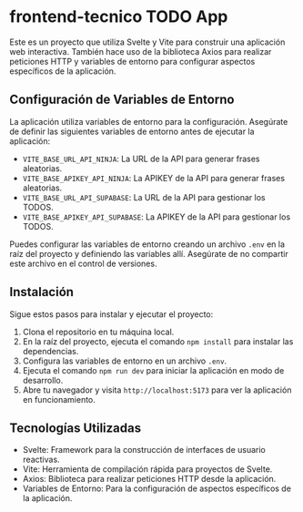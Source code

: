 # frontend-tecnico TODO App

Este es un proyecto que utiliza Svelte y Vite para construir una aplicación web interactiva. También hace uso de la biblioteca Axios para realizar peticiones HTTP y variables de entorno para configurar aspectos específicos de la aplicación.

## Configuración de Variables de Entorno

La aplicación utiliza variables de entorno para la configuración. Asegúrate de definir las siguientes variables de entorno antes de ejecutar la aplicación:

- `VITE_BASE_URL_API_NINJA`: La URL de la API para generar frases aleatorias.
- `VITE_BASE_APIKEY_API_NINJA`: La APIKEY de la API para generar frases aleatorias.
- `VITE_BASE_URL_API_SUPABASE`:  La URL de la API para gestionar los TODOS.
- `VITE_BASE_APIKEY_API_SUPABASE`: La APIKEY de la API para gestionar los TODOS.

Puedes configurar las variables de entorno creando un archivo `.env` en la raíz del proyecto y definiendo las variables allí. Asegúrate de no compartir este archivo en el control de versiones.

## Instalación

Sigue estos pasos para instalar y ejecutar el proyecto:

1. Clona el repositorio en tu máquina local.
2. En la raíz del proyecto, ejecuta el comando `npm install` para instalar las dependencias.
3. Configura las variables de entorno en un archivo `.env`.
4. Ejecuta el comando `npm run dev` para iniciar la aplicación en modo de desarrollo.
5. Abre tu navegador y visita `http://localhost:5173` para ver la aplicación en funcionamiento.

## Tecnologías Utilizadas

- Svelte: Framework para la construcción de interfaces de usuario reactivas.
- Vite: Herramienta de compilación rápida para proyectos de Svelte.
- Axios: Biblioteca para realizar peticiones HTTP desde la aplicación.
- Variables de Entorno: Para la configuración de aspectos específicos de la aplicación.
